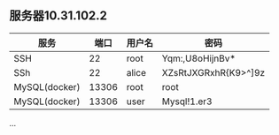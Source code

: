 ## 服务器10.31.102.2

| 服务          | 端口  | 用户名 | 密码                 |
| ------------- | ----- | ------ | -------------------- |
| SSH           | 22    | root   | Yqm:,U8oHijnBv*      |
| SSh           | 22    | alice  | XZsRtJXGRxhR{K9>^]9z |
| MySQL(docker) | 13306 | root   | root                 |
| MySQL(docker) | 13306 | user   | Mysql!1.er3          |

...

